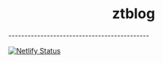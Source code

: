 <h1 align="center">ztblog</h1>
--------------------------------------------

[![Netlify Status](https://api.netlify.com/api/v1/badges/88cb0aac-ef28-4451-a063-24cc54049e11/deploy-status)](https://app.netlify.com/sites/stupefied-liskov-6d5b7e/deploys)
